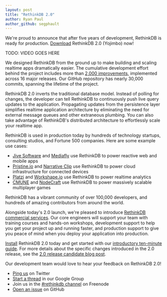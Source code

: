 ```yaml
---
layout: post
title: "RethinkDB 2.0"
author: Ryan Paul
author_github: segphault
---
```


We're proud to announce that after five years of development,
RethinkDB is ready for production. [Download](/install) RethinkDB
2.0 (Yojimbo) now!

TODO: VIDEO GOES HERE

We designed RethinkDB from the ground up to make building and
scaling realtime apps dramatically easier. The cumulative
development effort behind the project includes more than [2,000
improvements](https://github.com/rethinkdb/rethinkdb/issues?q=is%3Aissue+is%3Aclosed),
implemented across 16 major releases. Our GitHub repository has
nearly 30,000 commits, spanning the lifetime of the project.

RethinkDB 2.0 inverts the traditional database model. Instead of
polling for changes, the developer can tell RethinkDB to
continuously push live query updates to the
application. Propagating updates from the persistence layer
simplifies realtime application architecture by eliminating the
need for external message queues and other extraneous
plumbing. You can also take advantage of RethinkDB's distributed
architecture to effortlessly scale your realtime app.

RethinkDB is used in production today by hundreds of technology
startups, consulting studios, and Fortune 500 companies. Here are some
example use cases:

- [Jive Software][] and [Mediafly][] use RethinkDB to power reactive web and mobile apps
- [Pristine.io][] and [Narrative Clip][] use RethinkDB to power cloud infrastructure for connected devices
- [Platzi][] and [Workshape.io][] use RethinkDB to power realtime analytics
- [CMUNE][] and [NodeCraft][] use RethinkDB to power massively scalable multiplayer games

[Pristine.io]: https://pristine.io/
[Narrative Clip]: http://getnarrative.com/
[Jive Software]: https://www.jivesoftware.com/
[Mediafly]: http://www.mediafly.com/
[Platzi]: https://platzi.com
[Workshape.io]: https://www.workshape.io/
[CMUNE]: http://www.cmune.com/
[NodeCraft]: https://nodecraft.com/

RethinkDB has a vibrant community of over 100,000 developers, and
hundreds of amazing contributors from around the world.

Alongside today's 2.0 launch, we're pleased to introduce [RethinkDB
commercial services](/services). Our core engineers will support your
team with training courses and hands-on workshops, development support
to help you get your project up and running faster, and production
support to give you peace of mind when you deploy your application
into production.

[Install](/install) RethinkDB 2.0 today and get started with our
[introductory ten-minute guide](/docs/guide/). For more details
about the specific changes introduced in the 2.0 release, see the
[2.0 release candidate blog post](/blog/2.0-release-candidate/).

Our development team would love to hear your feedback on RethinkDB 2.0!

* [Ping us] on Twitter
* [Start a thread][] in our Google Group
* Join us in the [#rethinkdb channel] on Freenode
* [Open an issue][] on GitHub

[Ping us]: https://twitter.com/rethinkdb
[Start a thread]: https://groups.google.com/forum/#!forum/rethinkdb
[#rethinkdb channel]: irc://chat.freenode.net/#rethinkdb
[Open an issue]: https://github.com/rethinkdb/rethinkdb/issues


